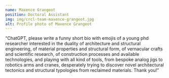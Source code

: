```yaml
---
name: Maxence Grangeot
position: Doctoral Assistant
img: img/crcl-team-maxence-grangeot.jpg
alt: Profile photo of Maxence Grangeot
---
```

“ChatGPT, please write a funny short bio with emojis of a young phd researcher interested in the duality of architecture and structural engineering, of material properties and structural form, of vernacular crafts and scientific research, of construction processes and available technologies, and playing with all kind of tools, from bespoke analog jigs to robotics arms and cranes, desperately trying to discover novel architectural tectonics and structural typologies from reclaimed materials. Thank you!”